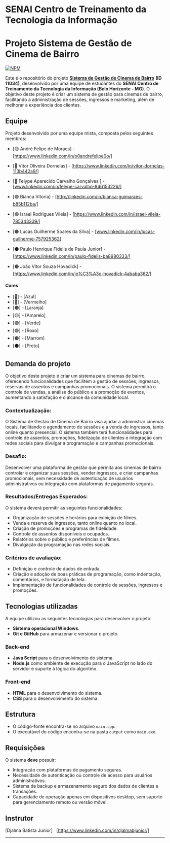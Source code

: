 # SENAI Centro de Treinamento da Tecnologia da Informação
# Projeto Sistema de Gestão de Cinema de Bairro
[![NPM](https://i.imgur.com/jxmOeKW.png)](https://www.fiemg.com.br/senai/)

Este é o repositório do projeto [**Sistema de Gestão de Cinema de Bairro**](https://plataforma.gpinovacao.senai.br/plataforma/demandas-da-industria/interna/11034) **(ID 11034)**, desenvolvido por uma equipe de estudantes do **SENAI Centro de Treinamento da Tecnologia da Informação (Belo Horizonte - MG)**. O objetivo deste projeto é criar um sistema de gestão para cinemas de bairro, facilitando a administração de sessões, ingressos e marketing, além de melhorar a experiência dos clientes.

## Equipe
Projeto desenvolvido por uma equipe mista, composta pelos seguintes membros:

- [🟡 André Felipe de Moraes] - [https://www.linkedin.com/in/o0andrefelipe0o/]

- [🔵 Vitor Oliveira Dornelas] - [https://www.linkedin.com/in/vitor-dornelas-113b442a9/]

- [🔴 Felype Aparecido Carvalho Gonçalves ] - [www.linkedin.com/in/felype-carvalho-846153226/]

- [🟣 Bianca Vitoria] - [http://linkedin.com/in/bianca-guimaraes-b85b112ba/]

- [🟢 Israel Rodrigues Vilela] - [https://www.linkedin.com/in/israel-vilela-785343339/]

- [🟤 Lucas Guilherme Soares da Silva] - [www.linkedin.com/in/lucas-guilherme-757925362]
 
- [⚫ Paulo Henrique Fidelis de Paula Junior] - [https://www.linkedin.com/in/paulo-fidelis-ba8980333/]

- [🟠 João Vitor Souza Hovadick] - [https://www.linkedin.com/in/jo%C3%A3o-hovadick-4ababa362/]

#### Cores

- [🔵] - [Azul]
- [🔴] - [Vermelho]
- [🟠] - [Laranja]
- [🟡] - [Amarelo]
- [🟢] - [Verde]
- [🟣] - [Roxo]
- [🟤] - [Marrom]
- [⚫] - [Preto]

## Demanda do projeto
O objetivo deste projeto é criar um sistema para cinemas de bairro, oferecendo funcionalidades que facilitem a gestão de sessões, ingressos, reservas de assentos e campanhas promocionais. O sistema permitirá o controle de vendas, a análise do público e a promoção de eventos, aumentando a satisfação e o alcance da comunidade local.

### Contextualização:
O Sistema de Gestão de Cinema de Bairro visa ajudar a administrar cinemas locais, facilitando o agendamento de sessões e a venda de ingressos, tanto online quanto presencial. O sistema também terá funcionalidades para controle de assentos, promoções, fidelização de clientes e integração com redes sociais para divulgar a programação e campanhas promocionais.

### Desafio:
Desenvolver uma plataforma de gestão que permita aos cinemas de bairro controlar e organizar suas sessões, vender ingressos, e criar campanhas promocionais, sem necessidade de autenticação de usuários administrativos ou integração com plataformas de pagamento seguras.

### Resultados/Entregas Esperados:
O sistema deverá permitir as seguintes funcionalidades:
- Organização de sessões e horários para exibição de filmes.
- Venda e reserva de ingressos, tanto online quanto no local.
- Criação de promoções e programas de fidelidade.
- Controle de assentos disponíveis e ocupados.
- Relatórios sobre o público e preferências de filmes.
- Divulgação da programação nas redes sociais.

### Critérios de avaliação:
- Definição e controle de dados de entrada.
- Criação e adoção de boas práticas de programação, como indentação, comentários, e formatação de tela.
- Implementação de funcionalidades de controle de sessões, ingressos e promoções.

## Tecnologias utilizadas
A equipe utilizou as seguintes tecnologias para desenvolver o projeto:

- **Sistema operacional Windows**.
- **Git e GitHub** para armazenar e versionar o projeto.

### Back-end
- **Java Script** para o desenvolvimento do sistema.
- **Node.js** como ambiente de execução para o JavaScript no lado do servidor e suporte à lógica do algoritmo.

### Front-end
- **HTML** para o desenvolvimento do sistema.
- **CSS** para o desenvolvimento do sistema.

## Estrutura
- O código-fonte encontra-se no arquivo `main.cpp`.
- O executável do código encontra-se na pasta `output` como `main.exe`.

## Requisições
O sistema **deve** possuir:
- Integração com plataformas de pagamento seguras.
- Necessidade de autenticação ou controle de acesso para usuários administrativos.
- Sistema de backup e armazenamento seguro dos dados de clientes e transações.
- Capacidade de operação apenas em dispositivos desktop, sem suporte para gerenciamento remoto ou versão móvel.

## Instrutor
[Djalma Batista Junior]  
[https://www.linkedin.com/in/djalmabjunior/]

___
